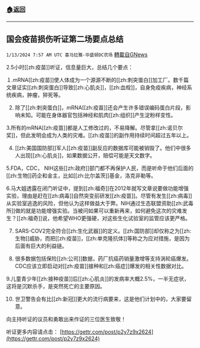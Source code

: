 ###  [:house:返回](README.md)
---


## 国会疫苗损伤听证第二场要点总结
`1/13/2024 7:57 AM UTC 喜马拉雅-华盛顿DC农场` [轉載自GNews](https://gnews.org/articles/2214826)

2.5小时[[zh:疫苗]]听证，信息量巨大，总结几个要点：

１.mRNA[[zh:疫苗]]使人体成为一个源源不断的[[zh:刺突蛋白]]加工厂。数千篇文章证实[[zh:刺突蛋白]]导致[[zh:心肌炎]]，[[zh:血栓]]，自身免疫疾病，神经系统疾病，肿瘤，猝死等。

2. 除了[[zh:刺突蛋白]]，mRNA[[zh:疫苗]]还会产生许多错误编码蛋白片段，影响未知。可能在身体器官包括神经和肌肉[[zh:组织]]产生淀粉样变性。

3.所有的mRNA[[zh:疫苗]]都是人工修改过的，不易降解。尽管拿[[zh:诺贝尔奖]]，但此发明会成为人类的灾难。[[zh:疫苗]]的副作用持续时间超过五年以上。

4. [[zh:美国国防部]]军人[[zh:疫苗]]副反应的数据库可能被销毁了。他们中很多人出现[[zh:心肌炎]]，如果数据公开，赔偿可能是天文数字。

5.FDA，CDC， NIH这些[[zh:政府]]部门都不再保护人民，而是听命于他们后面的[[zh:生物]]药企和金主，比如[[zh:比尔盖茨]]基金，洛克非勒等。

6.马大姐透露在闭门听证中，提到[[zh:福奇]]在2012年就写文章说要做功能增强实验，理由是赶在[[zh:病毒]]自然突变前研发[[zh:疫苗]]。尽管有发生[[zh:病毒]]从实验室逃逸的风险，但他认为这样做益大于弊。NIH通过生态联盟资助[[zh:武毒所]]做的就是功能增强实验。当被问如果可以重新再来，如何避免这次的灾难发生？[[zh:福奇]]说，他希望WHO更强硬，对这些生化试验室的监管应该更严格。

7. SARS-COV2完全符合[[zh:生化武器]]的定义。[[zh:国防部]]却仅称之为[[zh:生物]]威胁，而把[[zh:疫苗]]，[[zh:单克隆抗体]]等称之为应对措施，是因为后面有巨大的利益链。

8. 很多数据包括保险[[zh:公司]]数据，药厂抗癌药销量激增等支持涡轮癌爆发。CDC应该立即启动对[[zh:疫苗]]接种和[[zh:癌症]]爆发的相关性数据对比。

9.儿童青少年[[zh:接种疫苗]]后[[zh:心肌炎]]的发病率大概2.5%，一半无症状，这将是沉默杀手，是突然死亡的主要原因。

10. 世卫警告会有比[[zh:新冠]]更大的流行病要来，这是他们计划中的，大家要留意。

向主持听证的议员和勇敢出来作证的三位医生致敬！


听证更多内容请点击：
[https://gettr.com/post/p2y7z9x2624](https://gettr.com/post/p2y7z9x2624)
